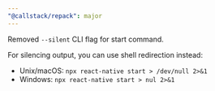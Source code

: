 ```yaml
---
"@callstack/repack": major
---
```


Removed `--silent` CLI flag for start command. 

For silencing output, you can use shell redirection instead:
- Unix/macOS: `npx react-native start > /dev/null 2>&1`
- Windows: `npx react-native start > nul 2>&1`

